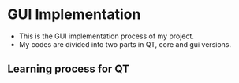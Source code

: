 # GUI Implementation 

* This is the GUI implementation process of my project. 
* My codes are divided into two parts in QT, core and gui versions. 

## Learning process for QT 
